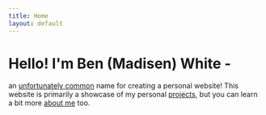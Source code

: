 ```yaml
---
title: Home
layout: default
---
```


# Hello! I'm Ben (Madisen) White -

an [unfortunately common](https://en.wikipedia.org/wiki/Benjamin_White) name for creating a personal website! This website is primarily a showcase of my personal [projects](/projects), but you can learn a bit more [about me](/about) too.